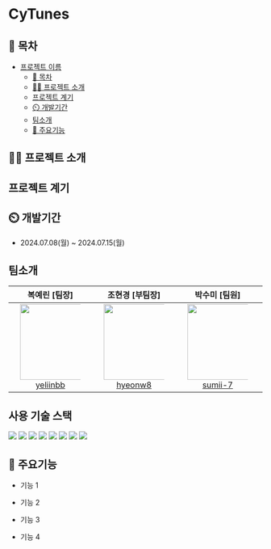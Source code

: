# CyTunes

## 📖 목차

- [프로젝트 이름](#프로젝트-이름)
  - [📖 목차](#-목차)
  - [👨‍🏫 프로젝트 소개](#-프로젝트-소개)
  - [프로젝트 계기](#프로젝트-계기)
  - [⏲️ 개발기간](#️-개발기간)
  - [팀소개](#팀소개)
  - [💜 주요기능](#-주요기능)
  
## 👨‍🏫 프로젝트 소개

## 프로젝트 계기

## ⏲️ 개발기간

- 2024.07.08(월) ~ 2024.07.15(월)

## 팀소개

<div align="center" dir="auto">
<table>
<thead>
<tr>
<th align="center"><strong>복예린 [팀장]</strong></th>
<th align="center"><strong>조현경 [부팀장]</strong></th>
<th align="center"><strong>박수미 [팀원]</strong></th>
<th align="center"><strong>김승회 [팀원]</strong></th>
<th align="center"><strong>박영수 [팀원]</strong></th>
<th align="center"><strong>양민애 [팀원]</strong></th>
</tr>
</thead>
<tbody>
<tr>
<td align="center"><a href="https://github.com/yeliinbb"><img src="https://avatars.githubusercontent.com/u/156063434?v=4" height="150" width="150" style="max-width: 80%;"> <br> yeliinbb</a></td>
<td align="center"><a href="https://github.com/hyeonw8"><img src="https://avatars.githubusercontent.com/u/114726736?v=4" height="150" width="150" style="max-width: 80%;"> <br> hyeonw8</a></td>
<td align="center"><a href="https://github.com/sumii-7"><img src="https://avatars.githubusercontent.com/u/155044540?v=4" height="150" width="150" style="max-width: 80%;"> <br> sumii-7</a></td>
<td align="center"><a href="https://github.com/butterbeetle"><img src="https://avatars.githubusercontent.com/u/50831567?v=4" height="150" width="150" style="max-width: 80%;"> <br> butterbeetle</a></td>
<td align="center"><a href="https://github.com/youngsupark1"><img src="https://avatars.githubusercontent.com/u/160477257?v=4" height="150" width="150" style="max-width: 80%;"> <br> @youngsupark1</a></td>
<td align="center"><a href="https://github.com/ydmaad"><img src="https://avatars.githubusercontent.com/u/166360643?v=4" height="150" width="150" style="max-width: 80%;"> <br> ydmaad</a></td>
</tr>
</tbody>
</table>
</div>

## 사용 기술 스택 
<img src="https://img.shields.io/badge/html5-E34F26?style=for-the-badge&logo=html5&logoColor=white"> <img src="https://img.shields.io/badge/tailwindcss-1572B6?style=for-the-badge&logo=tailwindcss&logoColor=white"> 
<img src="https://img.shields.io/badge/typescript-F7DF1E?style=for-the-badge&logo=typescript&logoColor=black"> <img src="https://img.shields.io/badge/Reactquery-0769AD?style=for-the-badge&logo=reactquery&logoColor=white">
<img src="https://img.shields.io/badge/react-61DAFB?style=for-the-badge&logo=react&logoColor=black"> <img src="https://img.shields.io/badge/zustand-000000?style=for-the-badge&logo=zustand&logoColor=white">
<img src="https://img.shields.io/badge/axios-000000?style=for-the-badge&logo=axios&logoColor=white"> <img src="https://img.shields.io/badge/next.js-339933?style=for-the-badge&logo=Next.js&logoColor=white">

## 💜 주요기능

- 기능 1

- 기능 2

- 기능 3

- 기능 4




